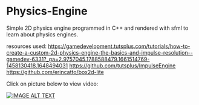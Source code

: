 # Physics-Engine
Simple 2D physics engine programmed in C++ and rendered with sfml to learn about physics engines.

resources used:
https://gamedevelopment.tutsplus.com/tutorials/how-to-create-a-custom-2d-physics-engine-the-basics-and-impulse-resolution--gamedev-6331?_ga=2.9757045.1788588479.1661514769-1458130418.1648494031
https://github.com/tutsplus/ImpulseEngine
https://github.com/erincatto/box2d-lite

Click on picture below to view video:

[![IMAGE ALT TEXT](http://img.youtube.com/vi/HL1ZocYhDBE/0.jpg)](https://www.youtube.com/watch?v=HL1ZocYhDBE "Video Title")
